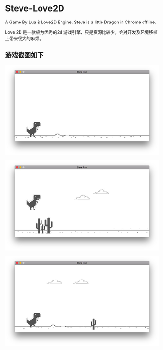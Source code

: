 # Steve-Love2D
A Game By Lua &amp; Love2D Engine. Steve is a little Dragon in Chrome offline.

Love 2D 是一款极为优秀的2d 游戏引擎，只是资源比较少，会对开发及环境移植上带来很大的麻烦。

## 游戏截图如下

![start](show/start.jpg)

![playing](show/playing.jpg)

![running](show/running.jpg)